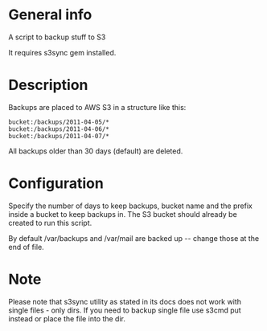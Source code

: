 # General info

A script to backup stuff to S3

It requires s3sync gem installed.


# Description

Backups are placed to AWS S3 in a structure like this:

    bucket:/backups/2011-04-05/*
    bucket:/backups/2011-04-06/*
    bucket:/backups/2011-04-07/*

All backups older than 30 days (default) are deleted.

# Configuration

Specify the number of days to keep backups, bucket name and the prefix inside a 
bucket to keep backups in.
The S3 bucket should already be created to run this script.

By default /var/backups and /var/mail are backed up -- change those at the end of file.

# Note

Please note that s3sync utility as stated in its docs does not work with single 
files - only dirs. If you need to backup single file use s3cmd put instead or place
the file into the dir.
